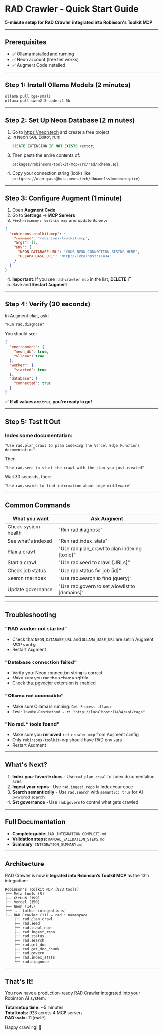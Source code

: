 # RAD Crawler - Quick Start Guide

**5-minute setup for RAD Crawler integrated into Robinson's Toolkit MCP**

---

## Prerequisites

- ✅ Ollama installed and running
- ✅ Neon account (free tier works)
- ✅ Augment Code installed

---

## Step 1: Install Ollama Models (2 minutes)

```bash
ollama pull bge-small
ollama pull qwen2.5-coder:1.5b
```

---

## Step 2: Set Up Neon Database (2 minutes)

1. Go to https://neon.tech and create a free project
2. In Neon SQL Editor, run:
   ```sql
   CREATE EXTENSION IF NOT EXISTS vector;
   ```
3. Then paste the entire contents of:
   ```
   packages/robinsons-toolkit-mcp/src/rad/schema.sql
   ```
4. Copy your connection string (looks like `postgres://user:pass@host.neon.tech/dbname?sslmode=require`)

---

## Step 3: Configure Augment (1 minute)

1. Open **Augment Code**
2. Go to **Settings** → **MCP Servers**
3. Find `robinsons-toolkit-mcp` and update its env:

```json
{
  "robinsons-toolkit-mcp": {
    "command": "robinsons-toolkit-mcp",
    "args": [],
    "env": {
      "NEON_DATABASE_URL": "YOUR_NEON_CONNECTION_STRING_HERE",
      "OLLAMA_BASE_URL": "http://localhost:11434"
    }
  }
}
```

4. **Important:** If you see `rad-crawler-mcp` in the list, **DELETE IT**
5. Save and **Restart Augment**

---

## Step 4: Verify (30 seconds)

In Augment chat, ask:

```
"Run rad.diagnose"
```

You should see:
```json
{
  "environment": {
    "neon_db": true,
    "ollama": true
  },
  "worker": {
    "started": true
  },
  "database": {
    "connected": true
  }
}
```

✅ **If all values are `true`, you're ready to go!**

---

## Step 5: Test It Out

### Index some documentation:

```
"Use rad.plan_crawl to plan indexing the Vercel Edge Functions documentation"
```

Then:

```
"Use rad.seed to start the crawl with the plan you just created"
```

Wait 30 seconds, then:

```
"Use rad.search to find information about edge middleware"
```

---

## Common Commands

| What you want | Ask Augment |
|---------------|-------------|
| Check system health | "Run rad.diagnose" |
| See what's indexed | "Run rad.index_stats" |
| Plan a crawl | "Use rad.plan_crawl to plan indexing [topic]" |
| Start a crawl | "Use rad.seed to crawl [URLs]" |
| Check job status | "Use rad.status for job [id]" |
| Search the index | "Use rad.search to find [query]" |
| Update governance | "Use rad.govern to set allowlist to [domains]" |

---

## Troubleshooting

### "RAD worker not started"
- Check that `NEON_DATABASE_URL` and `OLLAMA_BASE_URL` are set in Augment MCP config
- Restart Augment

### "Database connection failed"
- Verify your Neon connection string is correct
- Make sure you ran the schema.sql file
- Check that pgvector extension is enabled

### "Ollama not accessible"
- Make sure Ollama is running: `Get-Process ollama`
- Test: `Invoke-RestMethod -Uri "http://localhost:11434/api/tags"`

### "No rad.* tools found"
- Make sure you **removed** `rad-crawler-mcp` from Augment config
- Only `robinsons-toolkit-mcp` should have RAD env vars
- Restart Augment

---

## What's Next?

1. **Index your favorite docs** - Use `rad.plan_crawl` to index documentation sites
2. **Ingest your repos** - Use `rad.ingest_repo` to index your code
3. **Search semantically** - Use `rad.search` with `semantic: true` for AI-powered search
4. **Set governance** - Use `rad.govern` to control what gets crawled

---

## Full Documentation

- **Complete guide:** `RAD_INTEGRATION_COMPLETE.md`
- **Validation steps:** `MANUAL_VALIDATION_STEPS.md`
- **Summary:** `INTEGRATION_SUMMARY.md`

---

## Architecture

RAD Crawler is now **integrated into Robinson's Toolkit MCP** as the 13th integration:

```
Robinson's Toolkit MCP (923 tools)
├── Meta tools (5)
├── GitHub (199)
├── Vercel (150)
├── Neon (145)
├── ... (other integrations)
└── RAD Crawler (11) ← rad.* namespace
    ├── rad.plan_crawl
    ├── rad.seed
    ├── rad.crawl_now
    ├── rad.ingest_repo
    ├── rad.status
    ├── rad.search
    ├── rad.get_doc
    ├── rad.get_doc_chunk
    ├── rad.govern
    ├── rad.index_stats
    └── rad.diagnose
```

---

## That's It!

You now have a production-ready RAD Crawler integrated into your Robinson AI system.

**Total setup time:** ~5 minutes  
**Total tools:** 923 across 4 MCP servers  
**RAD tools:** 11 (rad.*)

Happy crawling! 🚀

